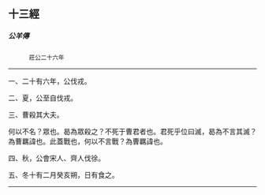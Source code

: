 

## 十三經

##### 公羊傳
　　　`莊公二十六年`

* * *

一、二十有六年，公伐戎。

二、夏，公至自伐戎。

三、曹殺其大夫。

何以不名？眾也。曷為眾殺之？不死于曹君者也。君死乎位曰滅，曷為不言其滅？為曹羈諱也。此蓋戰也，何以不言戰？為曹羈諱也。

四、秋，公會宋人、齊人伐徐。

五、冬十有二月癸亥朔，日有食之。

* * *

